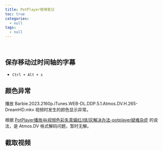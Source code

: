 ```yaml
---
title: PotPlayer使用笔记
toc: true
categories:
  - null
tags:
  - null
---
```




<!--more-->

<br/>

## 保存移动过时间轴的字幕

* `Ctrl + Alt + s`

## 颜色异常

播放 Barbie.2023.2160p.iTunes.WEB-DL.DDP.5.1.Atmos.DV.H.265-DreamHD.mkv 视频时发生的颜色显示异常。

根据 [PotPlayer播放4k视频色彩失真偏红/绿/灰解决办法-potplayer疑难杂症](https://www.potplay.net/potplayer-4k-green-red) 的说法，是 Atmos.DV 格式解码问题，暂时无解。

## 截取视频

